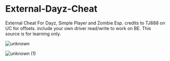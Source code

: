 # External-Dayz-Cheat

External Cheat For Dayz, Simple Player and Zombie Esp. credits to TJ888 on UC for offsets.
include your own driver read/write to work on BE. This source is for learning only.


![unknown](https://user-images.githubusercontent.com/80023326/143150574-b1e434d2-9394-4e08-8c9c-558af6448432.png)

![unknown (1)](https://user-images.githubusercontent.com/80023326/143150653-e723238c-7856-4f96-83e6-ce17f56b4e55.png)
